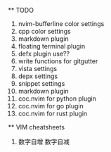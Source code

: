 ** TODO
1. nvim-bufferline color settings
2. cpp color settings
3. markdown plugin
4. floating terminal plugin
5. defx plugin use??
6. write functions for gitgutter
7. vista settings
8. depx settings
9. snippet settings
10. markdown plugin
11. coc.nvim for python plugin
11. coc.nvim for go plugin
11. coc.nvim for rust plugin

** VIM cheatsheets
1. <C-a> 数字自增 <C-x> 数字自减
